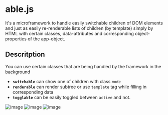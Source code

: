 # able.js
It's a microframework to handle easily switchable children of DOM elements and just as easily re-renderable lists of children (by template) simply by HTML with certain classes, data-attributes and corresponding object-properties of the app-object.

## Descritption
You can use certain classes that are being handled by the framework in the background
- **`switchable`** can show one of children with class `mode`
- **`renderable`** can render subtree or use `template` tag while filling in corresponding data
- **`togglable`** can be easily toggled between `active` and not.

![image](https://github.com/user-attachments/assets/e23af7d2-5825-4dad-aa71-89fc2ce1b560)
![image](https://github.com/user-attachments/assets/612289f1-b4c2-4685-aa18-b51e10b76869)
![image](https://github.com/user-attachments/assets/46710d4e-2471-4b84-ae96-fecc8cb33504)
